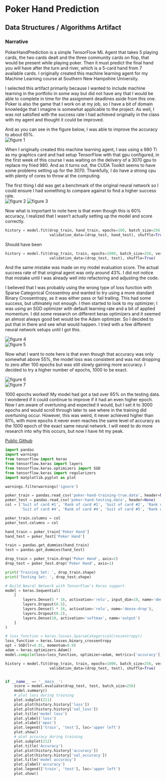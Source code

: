 # Poker Hand Prediction
## Data Structures / Algorithms Artifact

### Narrative
PokerHandPrediction is a simple TensorFlow ML Agent that takes 5 playing cards, the two cards dealt and the three community cards on flop, that would be present while playing poker. Then it must predict the final hand you will have after the turn and river, which is a 5-card hand from 7 available cards. I originally created this machine learning agent for my Machine Learning course at Southern New Hampshire University.  

I selected this artifact primarily because I wanted to include machine learning in the portfolio in some way but did not have any that I would be able to complete in time for the assignment deadlines aside from this one. Poker is also the game that I work on at my job, so I have a bit of domain knowledge that I imagine is somewhat applicable to the project. As well, I was not satisfied with the success rate I had achieved originally in the class with my agent and thought it could be improved.  

And as you can see in the figure below, I was able to improve the accuracy to about 65%.  
![figure 1](https://skytech6.github.io/SNHU-ePortfolio/images/finalresults/model_acc.png)

When I originally created this machine learning agent, I was using a 980 Ti as my graphics card and had setup TensorFlow with that gpu configured, in the first week of this course I was waiting on the delivery of a 3070 gpu to replace my fried 980. And as it turns out, the CUDA Toolkit seems to have some problems setting up for the 3070. Thankfully, I do have a strong cpu with plenty of cores to throw at the computing.   

The first thing I did was get a benchmark of the original neural network so I could ensure I had something to compare against to find a higher success rate.  
![figure 2](https://skytech6.github.io/SNHU-ePortfolio/images/original/model_acc.png)
![figure 3](https://skytech6.github.io/SNHU-ePortfolio/images/original/model_loss.png)  

Now what is important to note here is that even though this is 60% accuracy, I realized that I wasn’t actually setting up the model and score correctly.  

```python
history = model.fit(drop_train, hand_train, epochs=100, batch_size=256, verbose=1,
                    validation_data=(drop_test, hand_test), shuffle=True)
```

Should have been

```python
history = model.fit(drop_train, train, epochs=1000, batch_size=256, verbose=1,
                    validation_data=(drop_test, test), shuffle=True)
```

And the same mistake was made on my model evaluation score. The actual success rate of that original agent was only around 43%. I did not notice that mistake until I was already well into refactoring and adjusting the code.  

I believed that I was probably using the wrong type of loss function with Sparse Categorical Crossentroy and wanted to try using a more standard Binary Crossentropy, as it was either pass or fail trailing. This had some success, but ultimately not enough. I then started to look to my optimizer; I was using an SGD optimizer with default learning rate and a bit of applied momentum. I did some research on different keras optimizers and it seemed an almost always good bet would be the Adam optimizer. So I decided to put that in there and see what would happen. I tried with a few different neural network setups until I got this.  

![figure 4](https://skytech6.github.io/SNHU-ePortfolio/images/adam/model_acc.png)  
![figure 5](https://skytech6.github.io/SNHU-ePortfolio/images/adam/model_loss.png)  

Now what I want to note here is that even though that accuracy was only somewhat above 55%, the model loss was consistent and was not dropping to zero after 100 epochs but was still slowly gaining more accuracy. I decided to try a higher number of epochs, 1000 to be exact.  

![figure 6](https://skytech6.github.io/SNHU-ePortfolio/images/finalresults/model_acc.png)  
![figure 7](https://skytech6.github.io/SNHU-ePortfolio/images/finalresults/model_loss.png)

1000 epochs worked! My model had got a tad over 65% on the testing data. I wondered if it could continue to improve if it had an even higher epoch. Now I am aware of overtuning and expected it would, but I set it to 3000 epochs and would scroll through later to see where in the training did overtuning occur. However, this was weird, it never achieved higher than 61%, with more epochs it never even reaches the same level of accuracy as the 1000 epoch of the exact same neural network. I will need to do more research into why this occurs, but now I have hit my peak. 

[Public Github](https://github.com/SkyTech6/PokerHandPrediction)

```python
import pandas
import warnings
from tensorflow import keras
from tensorflow.keras import layers
from tensorflow.keras.optimizers import SGD
from tensorflow.keras import regularizers
import matplotlib.pyplot as plot

warnings.filterwarnings('ignore')

poker_train = pandas.read_csv('poker-hand-training-true.data', header=None)
poker_test = pandas.read_csv('poker-hand-testing.data', header=None)
col = ['Suit of card #1', 'Rank of card #1', 'Suit of card #2', 'Rank of card #2', 'Suit of card #3', 'Rank of card #3',
       'Suit of card #4', 'Rank of card #4', 'Suit of card #5', 'Rank of card 5', 'Poker Hand']

poker_train.columns = col
poker_test.columns = col

hand_train = poker_train['Poker Hand']
hand_test = poker_test['Poker Hand']

train = pandas.get_dummies(hand_train)
test = pandas.get_dummies(hand_test)

drop_train = poker_train.drop('Poker Hand', axis=1)
drop_test = poker_test.drop('Poker Hand', axis=1)

print('Training Set: ', drop_train.shape)
print('Testing Set: ', drop_test.shape)

# Build Neural Network with TensorFlow's Keras support
model = keras.Sequential(
    [
        layers.Dense(5 * 16, activation='relu', input_dim=10, name='dense'),
        layers.Dropout(0.5),
        layers.Dense(5 * 16, activation='relu', name='dense-drop'),
        layers.Dropout(0.2),
        layers.Dense(10, activation='softmax', name='output')
    ]
)

# loss_function = keras.losses.SparseCategoricalCrossentropy()
loss_function = keras.losses.binary_crossentropy
opt = SGD(lr=0.01, momentum=0.9)
adam = keras.optimizers.Adam()
model.compile(loss=loss_function, optimizer=adam, metrics=['accuracy'])

history = model.fit(drop_train, train, epochs=1000, batch_size=256, verbose=1,
                    validation_data=(drop_test, test), shuffle=True)


if __name__ == '__main__':
    score = model.evaluate(drop_test, test, batch_size=256)
    model.summary()
    # plot loss during training
    plot.subplot(211)
    plot.plot(history.history['loss'])
    plot.plot(history.history['val_loss'])
    plot.title('model loss')
    plot.ylabel('loss')
    plot.xlabel('epoc')
    plot.legend(['train', 'test'], loc='upper left')
    plot.show()
    # plot accuracy during training
    plot.subplot(212)
    plot.title('Accuracy')
    plot.plot(history.history['accuracy'])
    plot.plot(history.history['val_accuracy'])
    plot.title('model accuracy')
    plot.ylabel('accuracy')
    plot.legend(['train', 'test'], loc='upper left')
    plot.show()

```
